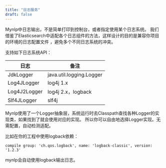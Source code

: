 ```yaml
---
title: "日志服务"
draft: false
---
```


Mynlp中日志输出，不是简单打印到控制台，或者指定使用某个日志系统。
我们借鉴了Elasticsearch中适配各个日志组件的方法，这样设计的目的是兼容你项目的环境的日志配置文件
，避免多个不同日志系统的冲突。


支持如下日志系统API：

日志 | 备注
--- | ---
JdkLogger    | java.util.logging.Logger
Log4JLogger  | log4j 1.x
Log4J2Logger | log4j 2.x，logback
Slf4JLogger  | slf4j


Mynlp使用了一个Logger抽象层，系统运行时去Classpath查找各种Logger的实现类，如果找到了就会使用对应的实现。
所以你可以自由地选择Logger实现。无需配置，自动检测适配。

比如在你的工程中使用logback依赖：
```
compile group: 'ch.qos.logback', name: 'logback-classic', version: '1.2.3'
```

mynlp会自动使用logback输出日志。